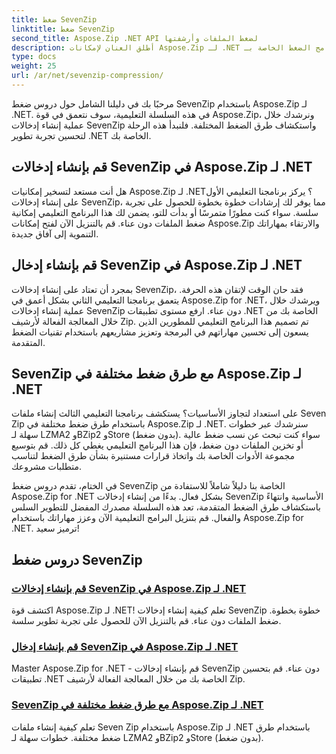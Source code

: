 ```yaml
---
title: ضغط SevenZip
linktitle: ضغط SevenZip
second_title: Aspose.Zip .NET API لضغط الملفات وأرشفتها
description: أطلق العنان لإمكانات Aspose.Zip لـ .NET من خلال برامج الضغط الخاصة بـ SevenZip. قم بإنشاء إدخالات SevenZip بسهولة واستكشف طرق الضغط المختلفة.
type: docs
weight: 25
url: /ar/net/sevenzip-compression/
---
```



مرحبًا بك في دليلنا الشامل حول دروس ضغط SevenZip باستخدام Aspose.Zip لـ .NET. في هذه السلسلة التعليمية، سوف نتعمق في قوة Aspose.Zip، ونرشدك خلال عملية إنشاء إدخالات SevenZip واستكشاف طرق الضغط المختلفة. فلنبدأ هذه الرحلة لتحسين تجربة تطوير .NET الخاصة بك.

## قم بإنشاء إدخالات SevenZip في Aspose.Zip لـ .NET

هل أنت مستعد لتسخير إمكانيات Aspose.Zip لـ .NET؟ يركز برنامجنا التعليمي الأول على إنشاء إدخالات SevenZip، مما يوفر لك إرشادات خطوة بخطوة للحصول على تجربة سلسة. سواء كنت مطورًا متمرسًا أو بدأت للتو، يضمن لك هذا البرنامج التعليمي إمكانية ضغط الملفات دون عناء. قم بالتنزيل الآن لفتح إمكانات Aspose.Zip والارتقاء بمهاراتك التنموية إلى آفاق جديدة.

## قم بإنشاء إدخال SevenZip في Aspose.Zip لـ .NET

بمجرد أن تعتاد على إنشاء إدخالات SevenZip، فقد حان الوقت لإتقان هذه الحرفة. يتعمق برنامجنا التعليمي الثاني بشكل أعمق في Aspose.Zip for .NET، ويرشدك خلال عملية إنشاء إدخالات SevenZip دون عناء. ارفع مستوى تطبيقات .NET الخاصة بك من خلال المعالجة الفعالة لأرشيف Zip. تم تصميم هذا البرنامج التعليمي للمطورين الذين يسعون إلى تحسين مهاراتهم في البرمجة وتعزيز مشاريعهم باستخدام تقنيات الضغط المتقدمة.

## SevenZip مع طرق ضغط مختلفة في Aspose.Zip لـ .NET

على استعداد لتجاوز الأساسيات؟ يستكشف برنامجنا التعليمي الثالث إنشاء ملفات Seven Zip باستخدام طرق ضغط مختلفة في Aspose.Zip لـ .NET. سنرشدك عبر خطوات سهلة لـ LZMA2 وBZip2 وStore (بدون ضغط). سواء كنت تبحث عن نسب ضغط عالية أو تخزين الملفات دون ضغط، فإن هذا البرنامج التعليمي يغطي كل ذلك. قم بتوسيع مجموعة الأدوات الخاصة بك واتخاذ قرارات مستنيرة بشأن طرق الضغط لتناسب متطلبات مشروعك.

في الختام، تقدم دروس ضغط SevenZip الخاصة بنا دليلاً شاملاً للاستفادة من Aspose.Zip for .NET بشكل فعال. بدءًا من إنشاء إدخالات SevenZip الأساسية وانتهاءً باستكشاف طرق الضغط المتقدمة، تعد هذه السلسلة مصدرك المفضل للتطوير السلس والفعال. قم بتنزيل البرامج التعليمية الآن وعزز مهاراتك باستخدام Aspose.Zip for .NET. ترميز سعيد!
## دروس ضغط SevenZip
### [قم بإنشاء إدخالات SevenZip في Aspose.Zip لـ .NET](./create-sevenzip-entries/)
اكتشف قوة Aspose.Zip لـ .NET! تعلم كيفية إنشاء إدخالات SevenZip خطوة بخطوة. ضغط الملفات دون عناء. قم بالتنزيل الآن للحصول على تجربة تطوير سلسة.
### [قم بإنشاء إدخال SevenZip في Aspose.Zip لـ .NET](./create-sevenzip-entry/)
Master Aspose.Zip for .NET - قم بإنشاء إدخالات SevenZip دون عناء. قم بتحسين تطبيقات .NET الخاصة بك من خلال المعالجة الفعالة لأرشيف Zip.
### [SevenZip مع طرق ضغط مختلفة في Aspose.Zip لـ .NET](./sevenzip-various-compression-methods/)
تعلم كيفية إنشاء ملفات Seven Zip باستخدام Aspose.Zip لـ .NET باستخدام طرق ضغط مختلفة. خطوات سهلة لـ LZMA2 وBZip2 وStore (بدون ضغط).
